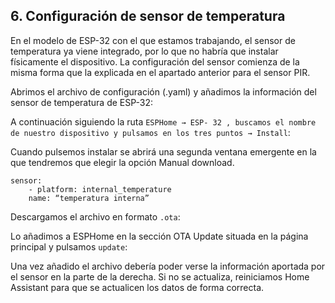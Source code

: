 ## 6. Configuración de sensor de temperatura ## 

En el modelo de ESP-32 con el que estamos trabajando, el sensor de temperatura ya viene integrado, por lo que no habría que instalar físicamente el dispositivo. La configuración del sensor comienza de la misma forma que la explicada en el apartado anterior para el sensor PIR.

Abrimos el archivo de configuración (.yaml) y añadimos la información del sensor de temperatura de ESP-32:

A continuación siguiendo la ruta `ESPHome → ESP- 32 , buscamos el nombre de nuestro dispositivo y pulsamos en los tres puntos → Install`:

Cuando pulsemos instalar se abrirá una segunda ventana emergente en la que tendremos que elegir la opción Manual download.

```
sensor:
    - platform: internal_temperature
    name: “temperatura interna”
```

Descargamos el archivo en formato `.ota`:

Lo añadimos a ESPHome en la sección OTA Update situada en la página principal y pulsamos `update`:

Una vez añadido el archivo debería poder verse la información aportada por el sensor en la
parte de la derecha. Si no se actualiza, reiniciamos Home Assistant para que se actualicen los datos de forma correcta.